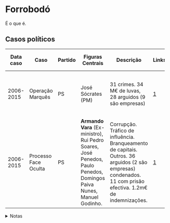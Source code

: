 # Forrobodó
É o que é.

## Casos políticos

| Data caso | Caso                  | Partido   | Figuras Centrais | Descrição  | Links | Cronologia judicial e política  |
| --------- | --------------------- | --------- | ---------------- | ---------- | ----- | ------------------------------- |
| 2006-2015 | Operação Marquês      | PS        | José Sócrates (PM) | 31 crimes. 34 M€ de luvas, 28 arguidos (9 são empresas) | [1](https://pt.wikipedia.org/wiki/Operação_Marquês) | 2017-10-11: Acusação formal. 2019-01-28: Instrução. |
| 2006-2015 | Processo Face Oculta  | PS        | **Armando Vara** (Ex-ministro), Rui Pedro Soares, José Penedos, Paulo Penedos, Domingos Paiva Nunes, Manuel Godinho. | Corrupção. Tráfico de influência. Branqueamento de capitais. Outros. 36 arguidos (2 são empresas) condenados. 11 com prisão efectiva. 1.2m€ de indemnizações. | [1](https://pt.wikipedia.org/wiki/Processo_Face_Oculta) | 2011-11-08: Início do Julgamento. 2014-09-05: Condenação. 2018-12-27: Trânsito em Julgado. 2019-04-30: Vara desfilia-se do PS.|


<details><summary>Notas </summary>

- Data caso: anos dos ilícitos relevantes.
- Caso: nome da investigação ou nome comum.
- Partido: Partido ou partidos aos quais as Figuras centrais estavam ligadas durante os ilícitos de relevo.
- Figuras Centrais: Pessoas com peso no processo.
- Dimensão: alguns factos sobre a dimensão do processo.
- Links: ligações a agregadores (wikipedia) ou a notícias relevantes.
- Cronologia: historial de eventos relacionados com o processo.

</details>
